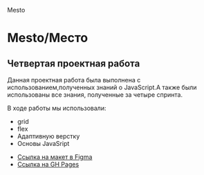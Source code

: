 Mesto
<h1>Mesto/Место</h1>
  <h2>Четвертая проектная работа</h2>
<p> Данная проектная работа была выполнена с использованием,полученных знаний о JavaScript.А также были использованы все знания, полученные за четыре спринта.</p> 
 <p>В ходе работы мы использовали:</p>
 <ul>
  <li> grid </li>
    <li> flex</li>
    <li> Адаптивную верстку</li>
    <li>Основы JavaSript</li>
</ul>

* [Ссылка на макет в Figma](https://www.figma.com/file/2cn9N9jSkmxD84oJik7xL7/JavaScript.-Sprint-4?node-id=0%3A1)
* [Ссылка на GH Pages](https://annasapr.github.io/mesto/)


